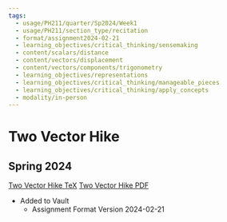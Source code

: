 ```yaml
---
tags:
  - usage/PH211/quarter/Sp2024/Week1
  - usage/PH211/section_type/recitation
  - format/assignment2024-02-21
  - learning_objectives/critical_thinking/sensemaking
  - content/scalars/distance
  - content/vectors/displacement
  - content/vectors/components/trigonometry
  - learning_objectives/representations
  - learning_objectives/critical_thinking/manageable_pieces
  - learning_objectives/critical_thinking/apply_concepts
  - modality/in-person
---
```

# Two Vector Hike
## Spring 2024
[Two Vector Hike TeX](./Two_Vector_Hike_2024_04_03.tex)
[Two Vector Hike PDF](./Two_Vector_Hike_2024_04_03.pdf)
* Added to Vault
	* Assignment Format Version 2024-02-21